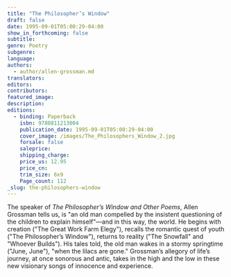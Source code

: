 ```yaml
---
title: "The Philosopher’s Window"
draft: false
date: 1995-09-01T05:00:29-04:00
show_in_forthcoming: false
subtitle:
genre: Poetry
subgenre:
language:
authors:
  - author/allen-grossman.md
translators:
editors:
contributors:
featured_image:
description:
editions:
  - binding: Paperback
    isbn: 9780811213004
    publication_date: 1995-09-01T05:00:29-04:00
    cover_image: /images/The_Philosophers_Window_2.jpg
    forsale: false
    saleprice:
    shipping_charge:
    price_us: 12.95
    price_cn:
    trim_size: 6x9
    Page_count: 112
_slug: the-philosophers-window
---
```


The speaker of _The Philosopher’s Window and Other Poems_, Allen Grossman tells us, is "an old man compelled by the insistent questioning of the children to explain himself"––and in this way, the world. He begins with creation ("The Great Work Farm Elegy"), recalls the romantic quest of youth ("The Philosopher’s Window"), returns to reality ("The Snowfall" and "Whoever Builds"). His tales told, the old man wakes in a stormy springtime ("June, June"), "when the lilacs are gone." Grossman’s allegory of life’s journey, at once sonorous and antic, takes in the high and the low in these new visionary songs of innocence and experience.

